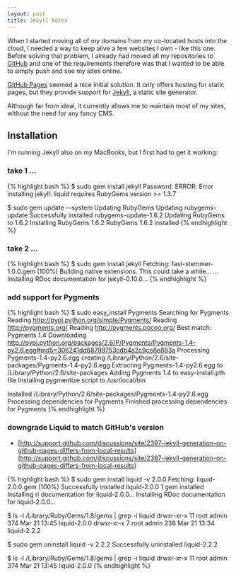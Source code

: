 ```yaml
---
layout: post
title: Jekyll Notes
---
```


When I started moving all of my domains from my co-located hosts into the cloud, I needed a way to keep alive a few websites I own - like this one. Before solving that problem, I already had moved all my repositories to [GitHub](http://github.com) and one of the requirements therefore was that I wanted to be able to simply push and see my sites online.

[GitHub Pages](http://pages.github.com) seemed a nice initial solution. It only offers hosting for static pages, but they provide support for  [Jekyll](https://github.com/mojombo/jekyll), a static site generator.

Although far from ideal, it currently allows me to maintain most of my sites, without the need for any fancy CMS.

## Installation

I'm running Jekyll also on my MacBooks, but I first had to get it working:

### take 1 ...

{% highlight bash %}
$ sudo gem install jekyll
Password:
ERROR:  Error installing jekyll:
	liquid requires RubyGems version >= 1.3.7
	
$ sudo gem update --system
Updating RubyGems
Updating rubygems-update
Successfully installed rubygems-update-1.6.2
Updating RubyGems to 1.6.2
Installing RubyGems 1.6.2
RubyGems 1.6.2 installed
{% endhighlight %}

### take 2 ...

{% highlight bash %}
$ sudo gem install jekyll
Fetching: fast-stemmer-1.0.0.gem (100%)
Building native extensions.  This could take a while...
...
Installing RDoc documentation for jekyll-0.10.0...
{% endhighlight %}

### add support for Pygments

{% highlight bash %}
$ sudo easy_install Pygments
Searching for Pygments
Reading http://pypi.python.org/simple/Pygments/
Reading http://pygments.org/
Reading http://pygments.pocoo.org/
Best match: Pygments 1.4
Downloading http://pypi.python.org/packages/2.6/P/Pygments/Pygments-1.4-py2.6.egg#md5=306241dd68799753cdb4a2c9ce8e883a
Processing Pygments-1.4-py2.6.egg
creating /Library/Python/2.6/site-packages/Pygments-1.4-py2.6.egg
Extracting Pygments-1.4-py2.6.egg to /Library/Python/2.6/site-packages
Adding Pygments 1.4 to easy-install.pth file
Installing pygmentize script to /usr/local/bin

Installed /Library/Python/2.6/site-packages/Pygments-1.4-py2.6.egg
Processing dependencies for Pygments
Finished processing dependencies for Pygments
{% endhighlight %}

### downgrade Liquid to match GitHub's version

* [http://support.github.com/discussions/site/2397-jekyll-generation-on-github-pages-differs-from-local-results](http://support.github.com/discussions/site/2397-jekyll-generation-on-github-pages-differs-from-local-results)

{% highlight bash %}
$ sudo gem install liquid -v 2.0.0
Fetching: liquid-2.0.0.gem (100%)
Successfully installed liquid-2.0.0
1 gem installed
Installing ri documentation for liquid-2.0.0...
Installing RDoc documentation for liquid-2.0.0...

$ ls -l /Library/Ruby/Gems/1.8/gems | grep -i liquid
drwxr-xr-x  11 root  admin  374 Mar 21 13:45 liquid-2.0.0
drwxr-xr-x   7 root  admin  238 Mar 21 13:34 liquid-2.2.2

$ sudo gem uninstall liquid -v 2.2.2
Successfully uninstalled liquid-2.2.2

$ ls -l /Library/Ruby/Gems/1.8/gems | grep -i liquid
drwxr-xr-x  11 root  admin  374 Mar 21 13:45 liquid-2.0.0
{% endhighlight %}

